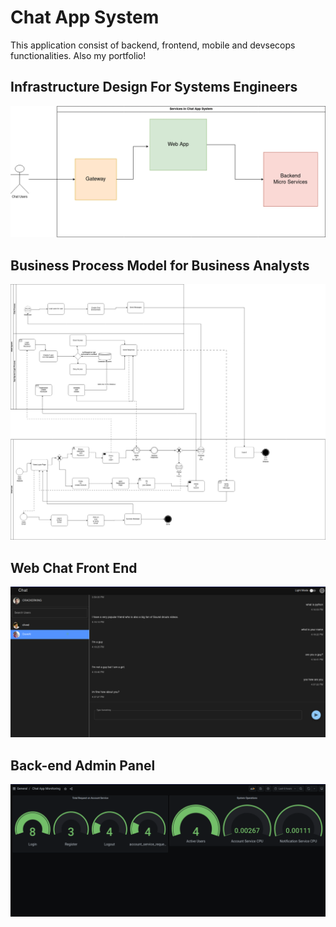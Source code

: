 # Chat App System
This application consist of backend, frontend, mobile and devsecops functionalities. Also my portfolio!



## **Infrastructure Design** For Systems Engineers

![Design](https://github.com/kingsleyocran/chat-app/blob/main/resources/workflow.png)



## Business Process Model for Business Analysts

![Business Process](https://github.com/kingsleyocran/chat-app/blob/main/resources/BPMN.jpg)



## Web Chat Front End

![Front End](https://github.com/kingsleyocran/chat-app/blob/main/resources/frontend_view.png)



## Back-end Admin Panel

![Admin Panel](https://github.com/kingsleyocran/chat-app/blob/main/resources/admin_panel.png)
